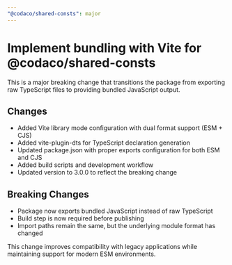 ```yaml
---
"@codaco/shared-consts": major
---
```


# Implement bundling with Vite for @codaco/shared-consts

This is a major breaking change that transitions the package from exporting raw TypeScript files to providing bundled JavaScript output.

## Changes
- Added Vite library mode configuration with dual format support (ESM + CJS)
- Added vite-plugin-dts for TypeScript declaration generation
- Updated package.json with proper exports configuration for both ESM and CJS
- Added build scripts and development workflow
- Updated version to 3.0.0 to reflect the breaking change

## Breaking Changes
- Package now exports bundled JavaScript instead of raw TypeScript
- Build step is now required before publishing
- Import paths remain the same, but the underlying module format has changed

This change improves compatibility with legacy applications while maintaining support for modern ESM environments.
